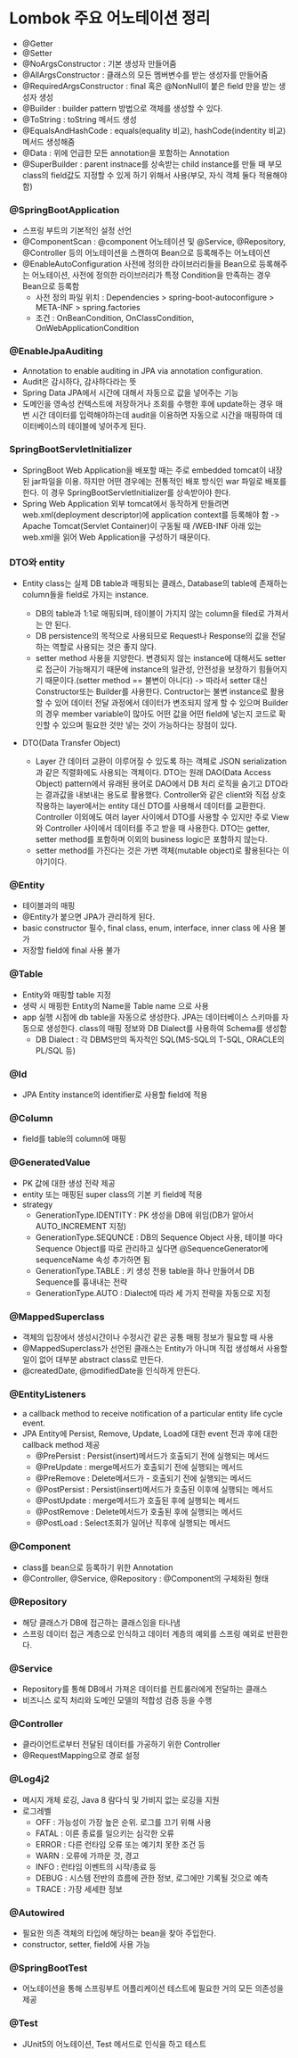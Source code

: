 # Lombok 주요 어노테이션 정리
- @Getter
- @Setter
- @NoArgsConstructor : 기본 생성자 만들어줌
- @AllArgsConstructor : 클래스의 모든 멤버변수를 받는 생성자를 만들어줌
- @RequiredArgsConstructor : final 혹은 @NonNull이 붙은 field 만을 받는 생성자 생성
- @Builder : builder pattern 방법으로 객체를 생성할 수 있다. 
- @ToString : toString 메서드 생성
- @EqualsAndHashCode : equals(equality 비교), hashCode(indentity 비교) 메서드 생성해줌
- @Data : 위에 언급한 모든 annotation을 포함하는 Annotation
- @SuperBuilder : parent instnace를 상속받는 child instance를 만들 때 부모 class의 field값도 지정할 수 있게 하기 위해서 사용(부모, 자식 객체 둘다 적용해야함)



### @SpringBootApplication
- 스프링 부트의 기본적인 설정 선언
- @ComponentScan : @component 어노테이션 및 @Service, @Repository, @Controller 등의 어노테이션을 스캔하여 Bean으로 등록해주는 어노테이션
- @EnableAutoConfiguration 사전에 정의한 라이브러리들을 Bean으로 등록해주는 어노테이션, 사전에 정의한 라이브러리가 특정 Condition을 만족하는 경우 Bean으로 등록함
    - 사전 정의 파일 위치 : Dependencies > spring-boot-autoconfigure > META-INF > spring.factories
    - 조건 : OnBeanCondition, OnClassCondition, OnWebApplicationCondition

### @EnableJpaAuditing
- Annotation to enable auditing in JPA via annotation configuration.
-  Audit은 감시하다, 감사하다라는 뜻
- Spring Data JPA에서 시간에 대해서 자동으로 값을 넣어주는 기능
- 도메인을 영속성 컨텍스트에 저장하거나 조회를 수행한 후에 update하는 경우 매번 시간 데이터를 입력해야하는데 audit을 이용하면 자동으로 시간을 매핑하여 데이터베이스의 테이블에 넣어주게 된다.

### SpringBootServletInitializer
- SpringBoot Web Application을 배포할 때는 주로 embedded tomcat이 내장된 jar파일을 이용. 하지만 어떤 경우에는 전통적인 배포 방식인 war 파일로 배포를 한다. 이 경우 SpringBootServletInitializer를 상속받아야 한다. 
- Spring Web Application 외부 tomcat에서 동작하게 만들려면 web.xml(deployment descriptor)에 application context를 등록해야 함 -> Apache Tomcat(Servlet Container)이 구동될 때 /WEB-INF 아래 있는 web.xml을 읽어 Web Application을 구성하기 때문이다.

### DTO와 entity
- Entity class는 실제 DB table과 매핑되는 클래스, Database의 table에 존재하는 column들을 field로 가지는 instance.
    - DB의 table과 1:1로 매핑되며, 테이블이 가지지 않는 column을 filed로 가져서는 안 된다.
    - DB persistence의 목적으로 사용되므로 Request나 Response의 값을 전달하는 역할로 사용되는 것은 좋지 않다.
    - setter method 사용을 지양한다. 변경되지 않는 instance에 대해서도 setter로 접근이 가능해지기 때문에 instance의 일관성, 안전성을 보장하기 힘들어지기 때문이다.(setter method == 불변이 아니다) -> 따라서 setter 대신 Constructor또는 Builder를 사용한다. Contructor는 불변 instance로 활용할 수 있어 데이터 전달 과정에서 데이터가 변조되지 않게 할 수 있으며 Builder의 경우 member variable이 많아도 어떤 값을 어떤 field에 넣는지 코드로 확인할 수 있으며 필요한 것만 넣는 것이 가능하다는 장점이 있다.

- DTO(Data Transfer Object)
    - Layer 간 데이터 교환이 이루어질 수 있도록 하는 객체로 JSON serialization과 같은 직렬화에도 사용되는 객체이다. DTO는 원래 DAO(Data Access Object) pattern에서 유래된 용어로 DAO에서 DB 처리 로직을 숨기고 DTO라는 결과값을 내보내는 용도로 활용했다. Controller와 같은 client와 직접 상호작용하는 layer에서는 entity 대신 DTO를 사용해서 데이터를 교환한다. Controller 이외에도 여러 layer 사이에서 DTO를 사용할 수 있지만 주로 View와 Controller 사이에서 데이터를 주고 받을 때 사용한다. DTO는 getter, setter method를 포함하며 이외의 business logic은 포함하지 않는다. 
    - setter method를 가진다는 것은 가변 객체(mutable object)로 활용된다는 이야기이다.

### @Entity
- 테이블과의 매핑
- @Entity가 붙으면 JPA가 관리하게 된다.
- basic constructor 필수, final class, enum, interface, inner class 에 사용 불가
- 저장할 field에 final 사용 불가

### @Table
- Entity와 매핑할 table 지정
- 생략 시 매핑한 Entity의 Name을 Table name 으로 사용
- app 실행 시점에 db table을 자동으로 생성한다. JPA는 데이터베이스 스키마를 자동으로 생성한다. class의 매핑 정보와 DB Dialect를 사용하여 Schema를 생성함
    - DB Dialect : 각 DBMS만의 독자적인 SQL(MS-SQL의 T-SQL, ORACLE의 PL/SQL 등)

### @Id
- JPA Entity instance의 identifier로 사용할 field에 적용

### @Column
- field를 table의 column에 매핑

### @GeneratedValue
- PK 값에 대한 생성 전략 제공
- entity 또는 매핑된 super class의 기본 키 field에 적용
- strategy
    - GenerationType.IDENTITY : PK 생성을 DB에 위임(DB가 알아서 AUTO_INCREMENT 지정)
    - GenerationType.SEQUNCE : DB의 Sequence Object 사용, 테이블 마다 Sequence Object를 따로 관리하고 싶다면 @SequenceGenerator에 sequenceName 속성 추가하면 됨
     - GenerationType.TABLE : 키 생성 전용 table을 하나 만들어서 DB Sequence를 흉내내는 전략
     - GenerationType.AUTO : Dialect에 따라 세 가지 전략을 자동으로 지정

### @MappedSuperclass
- 객체의 입장에서 생성시간이나 수정시간 같은 공통 매핑 정보가 필요할 때 사용
- @MappedSuperclass가 선언된 클래스는 Entity가 아니며 직접 생성해서 사용할 일이 없어 대부분 abstract class로 만든다.
- @createdDate, @modifiedDate을 인식하게 만든다.

### @EntityListeners
- a callback method to receive notification of a particular entity life cycle event.
- JPA Entity에 Persist, Remove, Update, Load에 대한 event 전과 후에 대한 callback method 제공
    - @PrePersist : Persist(insert)메서드가 호출되기 전에 실행되는 메서드
    - @PreUpdate : merge메서드가 호출되기 전에 실행되는 메서드
    - @PreRemove : Delete메서드가 - 호출되기 전에 실행되는 메서드
    - @PostPersist : Persist(insert)메서드가 호출된 이후에 실행되는 메서드
    - @PostUpdate : merge메서드가 호출된 후에 실행되는 메서드
    - @PostRemove : Delete메서드가 호출된 후에 실행되는 메서드
    - @PostLoad : Select조회가 일어난 직후에 실행되는 메서드

### @Component
- class를 bean으로 등록하기 위한 Annotation
- @Controller, @Service, @Repository : @Component의 구체화된 형태

### @Repository 
- 해당 클래스가 DB에 접근하는 클래스임을 타나냄
- 스프링 데이터 접근 계층으로 인식하고 데이터 계층의 예외를 스프링 예외로 반환한다.

### @Service 
- Repository를 통해 DB에서 가져온 데이터를 컨트롤러에게 전달하는 클래스
- 비즈니스 로직 처리와 도메인 모델의 적합성 검증 등을 수행

### @Controller
- 클라이언트로부터 전달된 데이터를 가공하기 위한 Controller
- @RequestMapping으로 경로 설정

### @Log4j2
- 메시지 개체 로깅, Java 8 람다식 및 가비지 없는 로깅을 지원
- 로그레벨
    - OFF : 가능성이 가장 높은 순위. 로그를 끄기 위해 사용
    - FATAL : 이른 종료를 일으키는 심각한 오류
    - ERROR : 다른 런타임 오류 또는 예기치 못한 조건 등
    - WARN : 오류에 가까운 것, 경고
    - INFO : 런타임 이벤트의 시작/종료 등
    - DEBUG : 시스템 전반의 흐름에 관한 정보, 로그에만 기록될 것으로 예측
    - TRACE : 가장 세세한 정보

### @Autowired
- 필요한 의존 객체의 타입에 해당하는 bean을 찾아 주입한다.
- constructor, setter, field에 사용 가능

### @SpringBootTest 
- 어노테이션을 통해 스프링부트 어플리케이션 테스트에 필요한 거의 모든 의존성을 제공

### @Test
- JUnit5의 어노테이션, Test 메서드로 인식을 하고 테스트